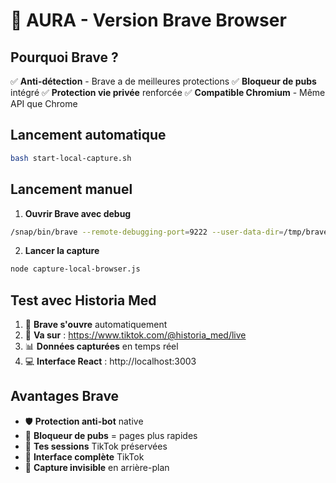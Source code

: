 # 🦁 AURA - Version Brave Browser

## Pourquoi Brave ?

✅ **Anti-détection** - Brave a de meilleures protections
✅ **Bloqueur de pubs** intégré
✅ **Protection vie privée** renforcée
✅ **Compatible Chromium** - Même API que Chrome

## Lancement automatique

```bash
bash start-local-capture.sh
```

## Lancement manuel

1. **Ouvrir Brave avec debug**
```bash
/snap/bin/brave --remote-debugging-port=9222 --user-data-dir=/tmp/brave-debug
```

2. **Lancer la capture**
```bash
node capture-local-browser.js
```

## Test avec Historia Med

1. 🦁 **Brave s'ouvre** automatiquement
2. 🎯 **Va sur** : https://www.tiktok.com/@historia_med/live
3. 📊 **Données capturées** en temps réel
4. 💻 **Interface React** : http://localhost:3003

## Avantages Brave

- 🛡️ **Protection anti-bot** native
- 🚫 **Bloqueur de pubs** = pages plus rapides
- 🔐 **Tes sessions** TikTok préservées
- 📱 **Interface complète** TikTok
- 🎯 **Capture invisible** en arrière-plan